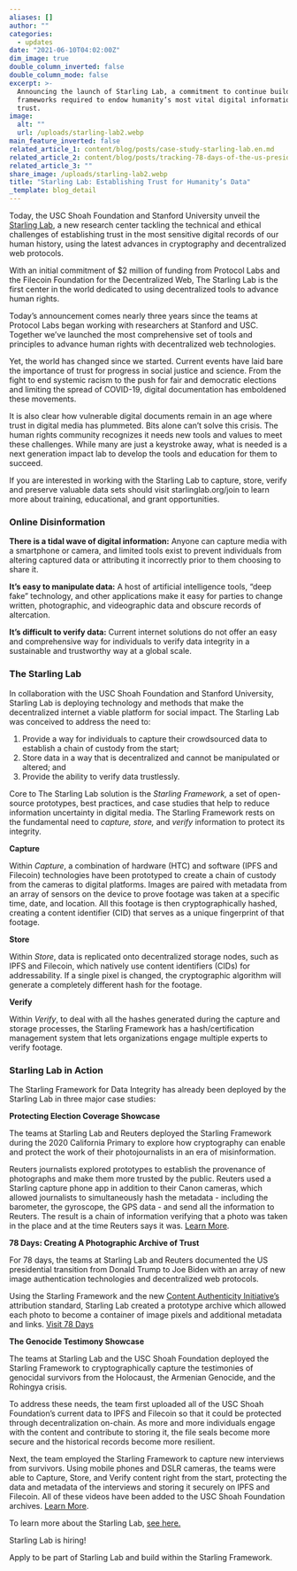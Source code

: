 ```yaml
---
aliases: []
author: ""
categories:
  - updates
date: "2021-06-10T04:02:00Z"
dim_image: true
double_column_inverted: false
double_column_mode: false
excerpt: >-
  Announcing the launch of Starling Lab, a commitment to continue building the
  frameworks required to endow humanity’s most vital digital information with
  trust.
image:
  alt: ""
  url: /uploads/starling-lab2.webp
main_feature_inverted: false
related_article_1: content/blog/posts/case-study-starling-lab.en.md
related_article_2: content/blog/posts/tracking-78-days-of-the-us-presidential-election-on-filecoin.en.md
related_article_3: ""
share_image: /uploads/starling-lab2.webp
title: "Starling Lab: Establishing Trust for Humanity’s Data"
_template: blog_detail
---
```


Today, the USC Shoah Foundation and Stanford University unveil the [Starling Lab](http://www.starlinglab.org/), a new research center tackling the technical and ethical challenges of establishing trust in the most sensitive digital records of our human history, using the latest advances in cryptography and decentralized web protocols.

With an initial commitment of $2 million of funding from Protocol Labs and the Filecoin Foundation for the Decentralized Web, The Starling Lab is the first center in the world dedicated to using decentralized tools to advance human rights.

Today’s announcement comes nearly three years since the teams at Protocol Labs began working with researchers at Stanford and USC. Together we’ve launched the most comprehensive set of tools and principles to advance human rights with decentralized web technologies.

Yet, the world has changed since we started. Current events have laid bare the importance of trust for progress in social justice and science. From the fight to end systemic racism to the push for fair and democratic elections and limiting the spread of COVID-19, digital documentation has emboldened these movements.

It is also clear how vulnerable digital documents remain in an age where trust in digital media has plummeted. Bits alone can’t solve this crisis. The human rights community recognizes it needs new tools and values to meet these challenges. While many are just a keystroke away, what is needed is a next generation impact lab to develop the tools and education for them to succeed.

If you are interested in working with the Starling Lab to capture, store, verify and preserve valuable data sets should visit starlinglab.org/join to learn more about training, educational, and grant opportunities.

### Online Disinformation

**There is a tidal wave of digital information:** Anyone can capture media with a smartphone or camera, and limited tools exist to prevent individuals from altering captured data or attributing it incorrectly prior to them choosing to share it.

**It’s easy to manipulate data:** A host of artificial intelligence tools, “deep fake” technology, and other applications make it easy for parties to change written, photographic, and videographic data and obscure records of altercation.

**It’s difficult to verify data:** Current internet solutions do not offer an easy and comprehensive way for individuals to verify data integrity in a sustainable and trustworthy way at a global scale.

### The Starling Lab

In collaboration with the USC Shoah Foundation and Stanford University, Starling Lab is deploying technology and methods that make the decentralized internet a viable platform for social impact. The Starling Lab was conceived to address the need to:

1. Provide a way for individuals to capture their crowdsourced data to establish a chain of custody from the start;
2. Store data in a way that is decentralized and cannot be manipulated or altered; and
3. Provide the ability to verify data trustlessly.

Core to The Starling Lab solution is the _Starling Framework,_ a set of open-source prototypes, best practices, and case studies that help to reduce information uncertainty in digital media. The Starling Framework rests on the fundamental need to _capture, store,_ and _verify_ information to protect its integrity.

**Capture**

Within _Capture_, a combination of hardware (HTC) and software (IPFS and Filecoin) technologies have been prototyped to create a chain of custody from the cameras to digital platforms. Images are paired with metadata from an array of sensors on the device to prove footage was taken at a specific time, date, and location. All this footage is then cryptographically hashed, creating a content identifier (CID) that serves as a unique fingerprint of that footage.

**Store**

Within _Store_, data is replicated onto decentralized storage nodes, such as IPFS and Filecoin, which natively use content identifiers (CIDs) for addressability. If a single pixel is changed, the cryptographic algorithm will generate a completely different hash for the footage.

**Verify**

Within _Verify_, to deal with all the hashes generated during the capture and storage processes, the Starling Framework has a hash/certification management system that lets organizations engage multiple experts to verify footage.

### Starling Lab in Action

The Starling Framework for Data Integrity has already been deployed by the Starling Lab in three major case studies:

**Protecting Election Coverage Showcase**

The teams at Starling Lab and Reuters deployed the Starling Framework during the 2020 California Primary to explore how cryptography can enable and protect the work of their photojournalists in an era of misinformation.

Reuters journalists explored prototypes to establish the provenance of photographs and make them more trusted by the public. Reuters used a Starling capture phone app in addition to their Canon cameras, which allowed journalists to simultaneously hash the metadata - including the barometer, the gyroscope, the GPS data - and send all the information to Reuters. The result is a chain of information verifying that a photo was taken in the place and at the time Reuters says it was. [Learn More](https://www.youtube.com/watch?v=eJdVTpe2Lww).

**78 Days: Creating A Photographic Archive of Trust**

For 78 days, the teams at Starling Lab and Reuters documented the US presidential transition from Donald Trump to Joe Biden with an array of new image authentication technologies and decentralized web protocols.

Using the Starling Framework and the new [Content Authenticity Initiative’s](https://contentauthenticity.org/) attribution standard, Starling Lab created a prototype archive which allowed each photo to become a container of image pixels and additional metadata and links. [Visit 78 Days](https://www.starlinglab.org/78days/)

**The Genocide Testimony Showcase**

The teams at Starling Lab and the USC Shoah Foundation deployed the Starling Framework to cryptographically capture the testimonies of genocidal survivors from the Holocaust, the Armenian Genocide, and the Rohingya crisis.

To address these needs, the team first uploaded all of the USC Shoah Foundation’s current data to IPFS and Filecoin so that it could be protected through decentralization on-chain. As more and more individuals engage with the content and contribute to storing it, the file seals become more secure and the historical records become more resilient.

Next, the team employed the Starling Framework to capture new interviews from survivors. Using mobile phones and DSLR cameras, the teams were able to Capture, Store, and Verify content right from the start, protecting the data and metadata of the interviews and storing it securely on IPFS and Filecoin. All of these videos have been added to the USC Shoah Foundation archives. [Learn More](https://www.youtube.com/watch?v=FOPRhf8B6wg).

To learn more about the Starling Lab, [see here.](https://www.starlinglab.org/)

Starling Lab is hiring!

Apply to be part of Starling Lab and build within the Starling Framework.
